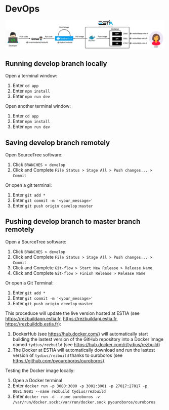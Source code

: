 # DevOps

![DevOps pipeline](doc/flow.jpg)

## Running develop branch locally

Open a terminal window:

1. Enter `cd app`
2. Enter `npm install`
3. Enter `npm run dev`

Open another terminal window:

1. Enter `cd app`
2. Enter `npm install`
3. Enter `npm run dev`

## Saving develop branch remotely

Open SourceTree software:

1. Click `BRANCHES > develop`
2. Click and Complete `File Status > Stage All > Push changes... > Commit`

Or open a git terminal:

1. Enter `git add *`
2. Enter `git commit -m '<your_message>'`
3. Enter `git push origin develop:master`

## Pushing develop branch to master branch remotely

Open a SourceTree software:

1. Click `BRANCHES > develop`
2. Click and Complete `File Status > Stage All > Push changes... > Commit`
3. Click and Complete `Git-flow > Start New Release > Release Name`
3. Click and Complete `Git-flow > Finish Release > Release Name`

Or open a Git Terminal:

1. Enter `git add *`
2. Enter `git commit -m '<your_message>'`
3. Enter `git push origin develop:master`

This proceduce will update the live version hosted at ESTIA (see <https://rezbuildapp.estia.fr>, <https://rezbuildapi.estia.fr>, <https://rezbuilddb.estia.fr>):

1. DockerHub (see <https://hub.docker.com/>) will automatically start building the lastest version of the GitHub repository into a Docker Image named `tydius/rezbuild` (see <https://hub.docker.com/r/tydius/rezbuild>)
2. The Docker at ESTIA will automatically download and run the lastest version of `tydius/rezbuild` thanks to ouroboros (see <https://github.com/pyouroboros/ouroboros>).

Testing the Docker image locally:

1. Open a Docker terminal
2. Enter `docker run -p 3000:3000 -p 3001:3001 -p 27017:27017 -p 8081:8081 --name rezbuild tydius/rezbuild`
3. Enter `docker run -d --name ouroboros -v /var/run/docker.sock:/var/run/docker.sock pyouroboros/ouroboros`